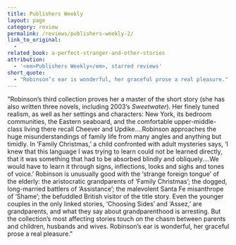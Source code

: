 ```yaml
---
title: Publishers Weekly
layout: page
category: review
permalink: /reviews/publishers-weekly-2/
link_to_original:
  - 
related_book: a-perfect-stranger-and-other-stories
attribution:
  - '<em>Publishers Weekly</em>, starred reviews'
short_quote:
  - "Robinson’s ear is wonderful, her graceful prose a real pleasure."
---
```

 "Robinson’s third collection proves her a master of the short story (she has also written three novels, including 2003’s <em>Sweetwater</em>). Her finely tuned realism, as well as her settings and characters: New York, its bedroom communities, the Eastern seaboard, and the comfortable upper-middle-class living there recall Cheever and Updike....Robinson approaches the huge misunderstandings of family life from many angles and anything but timidly. In ‘Family Christmas,’ a child confronted with adult mysteries says, ‘I knew that this language I was trying to learn could not be learned directly, that it was something that had to be absorbed blindly and obliquely....We would have to learn it through signs, inflections, looks and sighs and tones of voice.’ Robinson is unusually good with the ‘strange foreign tongue’ of the elderly: the aristocratic grandparents of ‘Family Christmas’; the dogged, long-married battlers of ‘Assistance’; the malevolent Santa Fe misanthrope of ‘Shame’; the befuddled British visitor of the title story. Even the younger couples in the only linked stories, ‘Choosing Sides’ and ‘Assez,’ are grandparents, and what they say about grandparenthood is arresting. But the collection’s most affecting stories touch on the chasm between parents and children, husbands and wives. Robinson’s ear is wonderful, her graceful prose a real pleasure."

